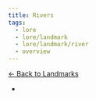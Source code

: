 ```yaml
---
title: Rivers
tags:
  - lore
  - lore/landmark
  - lore/landmark/river
  - overview
---
```


[<- Back to Landmarks](../index.md)

- 
